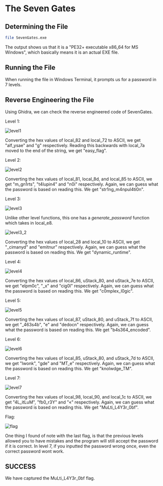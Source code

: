 # The Seven Gates

## Determining the File

```bash
file SevenGates.exe
```

The output shows us that it is a "PE32+ executable x86_64 for MS Windows", which basically means it is an actual EXE file.

## Running the File

When running the file in Windows Terminal, it prompts us for a password in 7 levels.

## Reverse Engineering the File

Using Ghidra, we can check the reverse engineered code of SevenGates.

Level 1:

![level1](level1.png)

Converting the hex values of local_82 and local_72 to ASCII, we get "alf_ysae" and "g" respectively. Reading this backwards with local_7a moved to the end of the string, we get "easy_flag".

Level 2:

![level2](level2.png)

Converting the hex values of local_81, local_8d, and local_85 to ASCII, we get "m_gn1rts", "t4lupin4" and "n0i" respectively. Again, we can guess what the password is based on reading this. We get "str1ng_m4npul4ti0n".

Level 3:

![level3](level3.png)

Unlike other level functions, this one has a *generate_password* function which takes in local_e8.

![level3_2](level3_2.png)

Converting the hex values of local_28 and local_10 to ASCII, we get "_cimanyd" and "emitnur" respectively. Again, we can guess what the password is based on reading this. We get "dynamic_runtime".

Level 4:

![level4](level4.png)

Converting the hex values of local_86, uStack_80, and uStack_7e to ASCII, we get "elpm0c", "_x" and "cig0l" respectively. Again, we can guess what the password is based on reading this. We get "c0mplex_l0gic".

Level 5:

![level5](level5.png)

Converting the hex values of local_87, uStack_80, and uStack_7f to ASCII, we get "_463s4b", "e" and "dedocn" respectively. Again, we can guess what the password is based on reading this. We get "b4s364_encoded".

Level 6:

![level6](level6.png)

Converting the hex values of local_85, uStack_80, and uStack_7d to ASCII, we get "lwonk", "gde" and "MT_e" respectively. Again, we can guess what the password is based on reading this. We get "knolwdge_TM".

Level 7:

![level7](level7.png)

Converting the hex values of local_98, local_90, and local_1c to ASCII, we get "4L_itLuM", "fb0_r3Y" and "«" respectively. Again, we can guess what the password is based on reading this. We get "MuLti_L4Y3r_0bf".

Flag:

![flag](flag.png)

One thing I found of note with the last flag, is that the previous levels allowed you to have mistakes and the program will still accept the password if it is correct. In level 7, if you inputted the password wrong once, even the correct password wont work.

## SUCCESS

We have captured the MuLti_L4Y3r_0bf flag.
